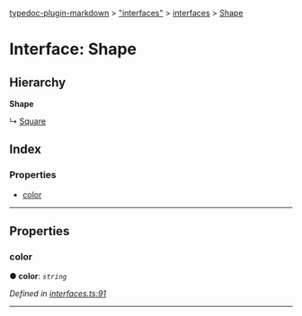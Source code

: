 [typedoc-plugin-markdown](../README.md) > ["interfaces"](../modules/_interfaces_.md) > [interfaces](../modules/_interfaces_.interfaces.md) > [Shape](../interfaces/_interfaces_.interfaces.shape.md)

# Interface: Shape

## Hierarchy

**Shape**

↳  [Square](_interfaces_.interfaces.square.md)

## Index

### Properties

* [color](_interfaces_.interfaces.shape.md#color)

---

## Properties

<a id="color"></a>

###  color

**● color**: *`string`*

*Defined in [interfaces.ts:91](https://github.com/tgreyuk/typedoc-plugin-markdown/blob/master/test/src/interfaces.ts#L91)*

___

